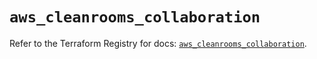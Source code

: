 # `aws_cleanrooms_collaboration`

Refer to the Terraform Registry for docs: [`aws_cleanrooms_collaboration`](https://registry.terraform.io/providers/hashicorp/aws/6.19.0/docs/resources/cleanrooms_collaboration).
